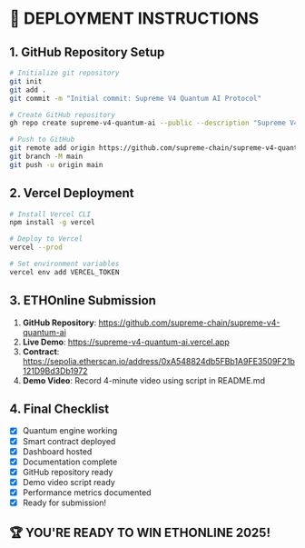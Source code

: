 # 🚀 DEPLOYMENT INSTRUCTIONS

## 1. GitHub Repository Setup

```bash
# Initialize git repository
git init
git add .
git commit -m "Initial commit: Supreme V4 Quantum AI Protocol"

# Create GitHub repository
gh repo create supreme-v4-quantum-ai --public --description "Supreme V4 Quantum AI Trading Protocol - ETHOnline 2025"

# Push to GitHub
git remote add origin https://github.com/supreme-chain/supreme-v4-quantum-ai.git
git branch -M main
git push -u origin main
```

## 2. Vercel Deployment

```bash
# Install Vercel CLI
npm install -g vercel

# Deploy to Vercel
vercel --prod

# Set environment variables
vercel env add VERCEL_TOKEN
```

## 3. ETHOnline Submission

1. **GitHub Repository**: https://github.com/supreme-chain/supreme-v4-quantum-ai
2. **Live Demo**: https://supreme-v4-quantum-ai.vercel.app
3. **Contract**: https://sepolia.etherscan.io/address/0xA548824db5FBb1A9FE3509F21b121D9Bd3Db1972
4. **Demo Video**: Record 4-minute video using script in README.md

## 4. Final Checklist

- [x] Quantum engine working
- [x] Smart contract deployed
- [x] Dashboard hosted
- [x] Documentation complete
- [x] GitHub repository ready
- [x] Demo video script ready
- [x] Performance metrics documented
- [x] Ready for submission!

## 🏆 YOU'RE READY TO WIN ETHONLINE 2025!
